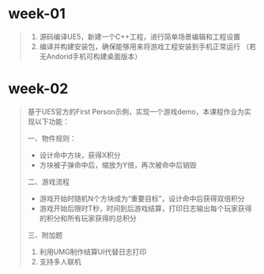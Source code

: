 # week-01

> 1. 源码编译UE5，新建一个C++工程，进行简单场景编辑和工程设置  
> 2. 编译并构建安装包，确保能够用来将游戏工程安装到手机正常运行 （若无Andorid手机可构建桌面版本）

# week-02

> 基于UE5官方的First Person示例，实现一个游戏demo，本课程作业为实现以下功能：
>
> 一、物件规则：
>
> - 设计命中方块，获得X积分
> - 方块被子弹命中后，缩放为Y倍，再次被命中后销毁
>
> 二、游戏流程
>
> - 游戏开始时随机N个方块成为“重要目标”，设计命中后获得双倍积分
> - 游戏开始后限时T秒，时间到后游戏结算，打印日志输出每个玩家获得的积分和所有玩家获得的总积分
>
> 三、附加题
>
> 1. 利用UMG制作结算UI代替日志打印
> 2. 支持多人联机